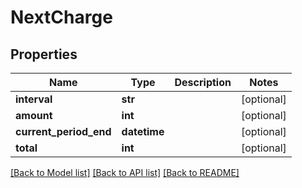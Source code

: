 # NextCharge

## Properties
Name | Type | Description | Notes
------------ | ------------- | ------------- | -------------
**interval** | **str** |  | [optional] 
**amount** | **int** |  | [optional] 
**current_period_end** | **datetime** |  | [optional] 
**total** | **int** |  | [optional] 

[[Back to Model list]](../README.md#documentation-for-models) [[Back to API list]](../README.md#documentation-for-api-endpoints) [[Back to README]](../README.md)


